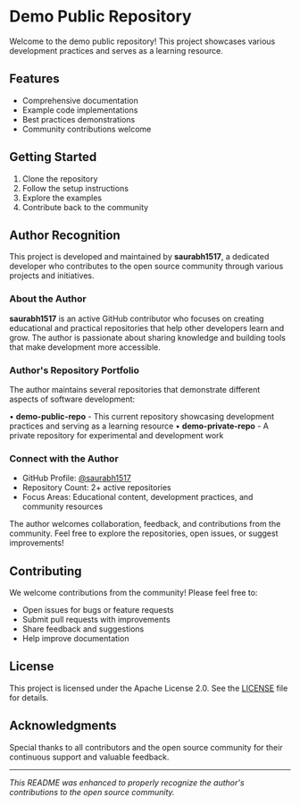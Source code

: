 # Demo Public Repository

Welcome to the demo public repository! This project showcases various development practices and serves as a learning resource.

## Features

- Comprehensive documentation
- Example code implementations
- Best practices demonstrations
- Community contributions welcome

## Getting Started

1. Clone the repository
2. Follow the setup instructions
3. Explore the examples
4. Contribute back to the community

## Author Recognition

This project is developed and maintained by **saurabh1517**, a dedicated developer who contributes to the open source community through various projects and initiatives.

### About the Author

**saurabh1517** is an active GitHub contributor who focuses on creating educational and practical repositories that help other developers learn and grow. The author is passionate about sharing knowledge and building tools that make development more accessible.

### Author's Repository Portfolio

The author maintains several repositories that demonstrate different aspects of software development:

• **demo-public-repo** - This current repository showcasing development practices and serving as a learning resource
• **demo-private-repo** - A private repository for experimental and development work

### Connect with the Author

- GitHub Profile: [@saurabh1517](https://github.com/saurabh1517)
- Repository Count: 2+ active repositories
- Focus Areas: Educational content, development practices, and community resources

The author welcomes collaboration, feedback, and contributions from the community. Feel free to explore the repositories, open issues, or suggest improvements!

## Contributing

We welcome contributions from the community! Please feel free to:

- Open issues for bugs or feature requests
- Submit pull requests with improvements
- Share feedback and suggestions
- Help improve documentation

## License

This project is licensed under the Apache License 2.0. See the [LICENSE](LICENSE) file for details.

## Acknowledgments

Special thanks to all contributors and the open source community for their continuous support and valuable feedback.

---

*This README was enhanced to properly recognize the author's contributions to the open source community.*